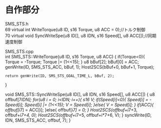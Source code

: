 # 自作部分
SMS_STS.h  
69 virtual int WriteTorque(u8 ID, s16 Torque, u8 ACC = 0);//トルク制御  
70 virtual void SyncWriteSpe(u8 ID[], u8 IDN, s16 Speed[], u8 ACC[]);//同期速度制御  

SMS_STS.cpp  
int SMS_STS::WriteTorque(u8 ID, s16 Torque, u8 ACC)
{
	if(Torque<0){
		Torque = -Torque;
		Torque |= (1<<15);
	}
	u8 bBuf[2];
	bBuf[0] = ACC;
	genWrite(ID, SMS_STS_ACC, bBuf, 1);
	Host2SCS(bBuf+0, bBuf+1, Torque);
	
	return genWrite(ID, SMS_STS_GOAL_TIME_L, bBuf, 2);
}

void SMS_STS::SyncWriteSpe(u8 ID[], u8 IDN, s16 Speed[], u8 ACC[])
{
    u8 offbuf[7*IDN];
    for(u8 i = 0; i<IDN; i++){
        s16 V;
        if(Speed[i]<0){
            Speed[i] = -Speed[i];
            Speed[i] |= (1<<15);
            V = Speed[i];
        }else{
            V = Speed[i];
        }
        if(ACC){
            offbuf[i*7] = ACC[i];
        }else{
            offbuf[i*7] = 0;
        }
        Host2SCS(offbuf+i*7+3, offbuf+i*7+4, 0);
        Host2SCS(offbuf+i*7+5, offbuf+i*7+6, V);
    }
    syncWrite(ID, IDN, SMS_STS_ACC, offbuf, 7);
}
